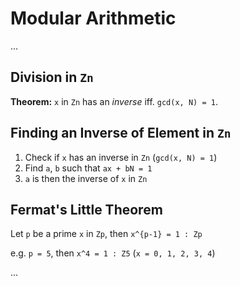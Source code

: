 # Modular Arithmetic

...

## Division in `Zn`

**Theorem:** `x` in `Zn` has an _inverse_ iff. `gcd(x, N) = 1`.

## Finding an Inverse of Element in `Zn`

1. Check if `x` has an inverse in `Zn` (`gcd(x, N) = 1`)
2. Find `a`, `b` such that `ax + bN = 1`
3. `a` is then the inverse of `x` in `Zn`

## Fermat's Little Theorem

Let `p` be a prime `x` in `Zp`, then `x^{p-1} = 1 : Zp`

e.g. `p = 5`, then `x^4 = 1 : Z5` (`x = 0, 1, 2, 3, 4`)

...
